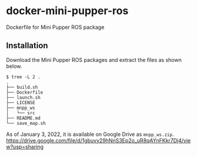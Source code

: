 # docker-mini-pupper-ros
Dockerfile for Mini Pupper ROS package

## Installation

Download the Mini Pupper ROS packages and extract the files as shown below.

```
$ tree -L 2 .
.
├── build.sh
├── Dockerfile
├── launch.sh
├── LICENSE
├── mnpp_ws
│   └── src
├── README.md
└── save_map.sh
```

As of January 3, 2022, it is available on Google Drive as `mnpp_ws.zip`.  
https://drive.google.com/file/d/1gbuvy29hNnS3Ep2o_uR8qAYnFKkr7Dj4/view?usp=sharing
